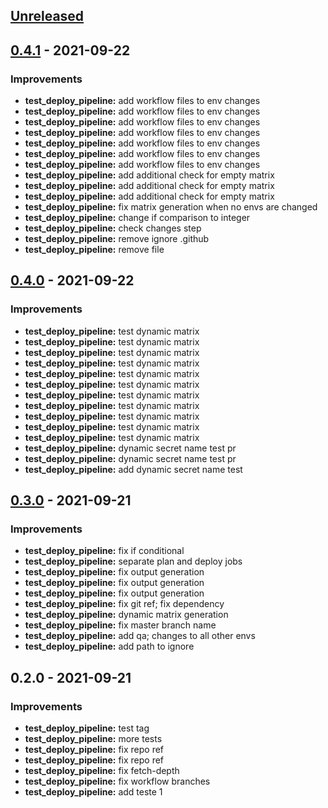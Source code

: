 <a name="unreleased"></a>
## [Unreleased]


<a name="0.4.1"></a>
## [0.4.1] - 2021-09-22
### Improvements
- **test_deploy_pipeline:**  add workflow files to env changes
- **test_deploy_pipeline:**  add workflow files to env changes
- **test_deploy_pipeline:**  add workflow files to env changes
- **test_deploy_pipeline:**  add workflow files to env changes
- **test_deploy_pipeline:**  add workflow files to env changes
- **test_deploy_pipeline:**  add workflow files to env changes
- **test_deploy_pipeline:**  add workflow files to env changes
- **test_deploy_pipeline:**  add additional check for empty matrix
- **test_deploy_pipeline:**  add additional check for empty matrix
- **test_deploy_pipeline:**  add additional check for empty matrix
- **test_deploy_pipeline:**  fix matrix generation when no envs are changed
- **test_deploy_pipeline:**  change if comparison to integer
- **test_deploy_pipeline:**  check changes step
- **test_deploy_pipeline:**  remove ignore .github
- **test_deploy_pipeline:**  remove file


<a name="0.4.0"></a>
## [0.4.0] - 2021-09-22
### Improvements
- **test_deploy_pipeline:**  test dynamic matrix
- **test_deploy_pipeline:**  test dynamic matrix
- **test_deploy_pipeline:**  test dynamic matrix
- **test_deploy_pipeline:**  test dynamic matrix
- **test_deploy_pipeline:**  test dynamic matrix
- **test_deploy_pipeline:**  test dynamic matrix
- **test_deploy_pipeline:**  test dynamic matrix
- **test_deploy_pipeline:**  test dynamic matrix
- **test_deploy_pipeline:**  test dynamic matrix
- **test_deploy_pipeline:**  test dynamic matrix
- **test_deploy_pipeline:**  test dynamic matrix
- **test_deploy_pipeline:**  dynamic secret name test pr
- **test_deploy_pipeline:**  dynamic secret name test pr
- **test_deploy_pipeline:**  add dynamic secret name test


<a name="0.3.0"></a>
## [0.3.0] - 2021-09-21
### Improvements
- **test_deploy_pipeline:**  fix if conditional
- **test_deploy_pipeline:**  separate plan and deploy jobs
- **test_deploy_pipeline:**  fix output generation
- **test_deploy_pipeline:**  fix output generation
- **test_deploy_pipeline:**  fix output generation
- **test_deploy_pipeline:**  fix git ref; fix dependency
- **test_deploy_pipeline:**  dynamic matrix generation
- **test_deploy_pipeline:**  fix master branch name
- **test_deploy_pipeline:**  add qa; changes to all other envs
- **test_deploy_pipeline:**  add path to ignore


<a name="0.2.0"></a>
## 0.2.0 - 2021-09-21
### Improvements
- **test_deploy_pipeline:**  test tag
- **test_deploy_pipeline:**  more tests
- **test_deploy_pipeline:**  fix repo ref
- **test_deploy_pipeline:**  fix repo ref
- **test_deploy_pipeline:**  fix fetch-depth
- **test_deploy_pipeline:**  fix workflow branches
- **test_deploy_pipeline:**  add teste 1


[Unreleased]: https://github.com/nosportugal/mpro-terragrunt-gcp-live/compare/0.4.1...HEAD
[0.4.1]: https://github.com/nosportugal/mpro-terragrunt-gcp-live/compare/0.4.0...0.4.1
[0.4.0]: https://github.com/nosportugal/mpro-terragrunt-gcp-live/compare/0.3.0...0.4.0
[0.3.0]: https://github.com/nosportugal/mpro-terragrunt-gcp-live/compare/0.2.0...0.3.0
